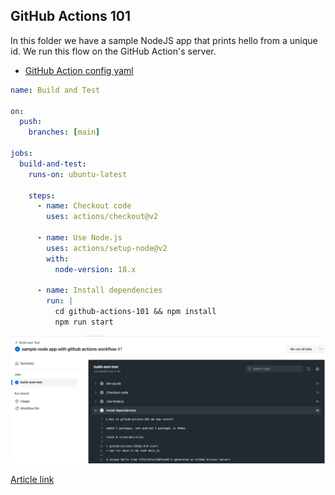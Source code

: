 <!--
 Copyright (c) 2023 Nikhil Akki
 
 This software is released under the MIT License.
 https://opensource.org/licenses/MIT
-->

## GitHub Actions 101

In this folder we have a sample NodeJS app that prints hello from a unique id. We run this flow on the GitHub Action's server.

- [GitHub Action config yaml](https://github.com/nikhilakki/nikhilakki.in-blog-code-examples/blob/main/.github/workflows/sample.yaml)
```yaml
name: Build and Test

on:
  push:
    branches: [main]

jobs:
  build-and-test:
    runs-on: ubuntu-latest

    steps:
      - name: Checkout code
        uses: actions/checkout@v2

      - name: Use Node.js
        uses: actions/setup-node@v2
        with:
          node-version: 18.x

      - name: Install dependencies
        run: |
          cd github-actions-101 && npm install
          npm run start
```
![GitHub Action screenshot](GitHub%20Actions%20101%20sample.png)

[Article link](https://nikhilakki.in/github-series-actions-101)